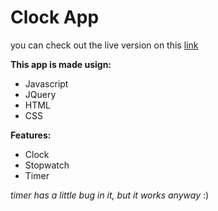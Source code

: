 # Clock App

you can check out the live version on this [link](https://priyanshu-b20.github.io/js_clock/index.html)

__This app is made usign:__
* Javascript
* JQuery
* HTML
* CSS

__Features:__
* Clock
* Stopwatch
* Timer

_timer has a little bug in it, but it works anyway_ :)
